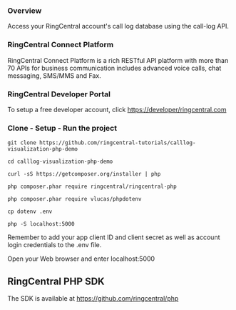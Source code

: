 ### Overview
Access your RingCentral account's call log database using the call-log API.

### RingCentral Connect Platform
RingCentral Connect Platform is a rich RESTful API platform with more than 70 APIs for business communication includes advanced voice calls, chat messaging, SMS/MMS and Fax.

### RingCentral Developer Portal
To setup a free developer account, click [https://developer/ringcentral.com](here)

### Clone - Setup - Run the project
```
git clone https://github.com/ringcentral-tutorials/calllog-visualization-php-demo

cd calllog-visualization-php-demo

curl -sS https://getcomposer.org/installer | php

php composer.phar require ringcentral/ringcentral-php

php composer.phar require vlucas/phpdotenv

cp dotenv .env

php -S localhost:5000
```
Remember to add your app client ID and client secret as well as account login credentials to the .env file.

Open your Web browser and enter localhost:5000

## RingCentral PHP SDK
The SDK is available at https://github.com/ringcentral/php
